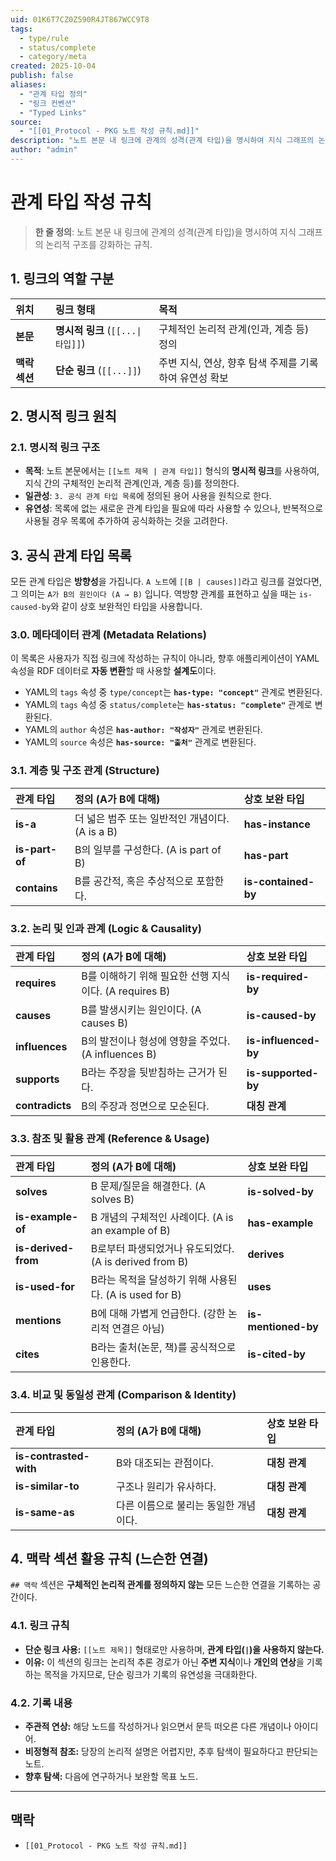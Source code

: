 ```yaml
---
uid: 01K6T7CZ0Z590R4JT867WCC9T8
tags:
  - type/rule
  - status/complete
  - category/meta
created: 2025-10-04
publish: false
aliases:
  - "관계 타입 정의"
  - "링크 컨벤션"
  - "Typed Links"
source:
  - "[[01_Protocol - PKG 노트 작성 규칙.md]]"
description: "노트 본문 내 링크에 관계의 성격(관계 타입)을 명시하여 지식 그래프의 논리적 구조를 강화하는 규칙."
author: "admin"
---
```


# 관계 타입 작성 규칙

> **한 줄 정의**: 노트 본문 내 링크에 관계의 성격(관계 타입)을 명시하여 지식 그래프의 논리적 구조를 강화하는 규칙.

## 1. 링크의 역할 구분

| 위치 | 링크 형태 | 목적 |
| :--- | :--- | :--- |
| **본문** | **명시적 링크** (`[[...\|타입]]`) | 구체적인 논리적 관계(인과, 계층 등) 정의 |
| **맥락 섹션** | **단순 링크** (`[[...]]`) | 주변 지식, 연상, 향후 탐색 주제를 기록하여 유연성 확보 |

## 2. 명시적 링크 원칙

### 2.1. 명시적 링크 구조

- **목적**: 노트 본문에서는 `[[노트 제목 | 관계 타입]]` 형식의 **명시적 링크**를 사용하여, 지식 간의 구체적인 논리적 관계(인과, 계층 등)를 정의한다.
- **일관성**: `3. 공식 관계 타입 목록`에 정의된 용어 사용을 원칙으로 한다.
- **유연성**: 목록에 없는 새로운 관계 타입을 필요에 따라 사용할 수 있으나, 반복적으로 사용될 경우 목록에 추가하여 공식화하는 것을 고려한다.

## 3. 공식 관계 타입 목록

모든 관계 타입은 **방향성**을 가집니다. `A 노트`에 `[[B | causes]]`라고 링크를 걸었다면, 그 의미는 `A가 B의 원인이다 (A → B)` 입니다. 역방향 관계를 표현하고 싶을 때는 `is-caused-by`와 같이 상호 보완적인 타입을 사용합니다.

### 3.0. 메타데이터 관계 (Metadata Relations)

이 목록은 사용자가 직접 링크에 작성하는 규칙이 아니라, 향후 애플리케이션이 YAML 속성을 RDF 데이터로 **자동 변환**할 때 사용할 **설계도**이다.

- YAML의 `tags` 속성 중 `type/concept`는 **`has-type: "concept"`** 관계로 변환된다.
- YAML의 `tags` 속성 중 `status/complete`는 **`has-status: "complete"`** 관계로 변환된다.
- YAML의 `author` 속성은 **`has-author: "작성자"`** 관계로 변환된다.
- YAML의 `source` 속성은 **`has-source: "출처"`** 관계로 변환된다.

### 3.1. 계층 및 구조 관계 (Structure)
| 관계 타입 | 정의 (A가 B에 대해) | 상호 보완 타입 |
| :--- | :--- | :--- |
| **is-a** | 더 넓은 범주 또는 일반적인 개념이다. (A is a B) | **has-instance** |
| **is-part-of**| B의 일부를 구성한다. (A is part of B) | **has-part** |
| **contains** | B를 공간적, 혹은 추상적으로 포함한다. | **is-contained-by** |

### 3.2. 논리 및 인과 관계 (Logic & Causality)
| 관계 타입 | 정의 (A가 B에 대해) | 상호 보완 타입 |
| :--- | :--- | :--- |
| **requires** | B를 이해하기 위해 필요한 선행 지식이다. (A requires B) | **is-required-by** |
| **causes** | B를 발생시키는 원인이다. (A causes B) | **is-caused-by** |
| **influences** | B의 발전이나 형성에 영향을 주었다. (A influences B) | **is-influenced-by**|
| **supports** | B라는 주장을 뒷받침하는 근거가 된다. | **is-supported-by** |
| **contradicts**| B의 주장과 정면으로 모순된다. | **대칭 관계** |

### 3.3. 참조 및 활용 관계 (Reference & Usage)
| 관계 타입 | 정의 (A가 B에 대해) | 상호 보완 타입 |
| :--- | :--- | :--- |
| **solves** | B 문제/질문을 해결한다. (A solves B) | **is-solved-by** |
| **is-example-of**| B 개념의 구체적인 사례이다. (A is an example of B) | **has-example** |
| **is-derived-from**| B로부터 파생되었거나 유도되었다. (A is derived from B)| **derives** |
| **is-used-for** | B라는 목적을 달성하기 위해 사용된다. (A is used for B)| **uses** |
| **mentions** | B에 대해 가볍게 언급한다. (강한 논리적 연결은 아님) | **is-mentioned-by** |
| **cites** | B라는 출처(논문, 책)를 공식적으로 인용한다. | **is-cited-by** |

### 3.4. 비교 및 동일성 관계 (Comparison & Identity)
| 관계 타입 | 정의 (A가 B에 대해) | 상호 보완 타입 |
| :--- | :--- | :--- |
| **is-contrasted-with**| B와 대조되는 관점이다. | **대칭 관계** |
| **is-similar-to** | 구조나 원리가 유사하다. | **대칭 관계** |
| **is-same-as** | 다른 이름으로 불리는 동일한 개념이다. | **대칭 관계** |

## 4. 맥락 섹션 활용 규칙 (느슨한 연결)

`## 맥락` 섹션은 **구체적인 논리적 관계를 정의하지 않는** 모든 느슨한 연결을 기록하는 공간이다.

### 4.1. 링크 규칙
* **단순 링크 사용:** `[[노트 제목]]` 형태로만 사용하며, **관계 타입(`|`)을 사용하지 않는다.**
* **이유:** 이 섹션의 링크는 논리적 추론 경로가 아닌 **주변 지식**이나 **개인의 연상**을 기록하는 목적을 가지므로, 단순 링크가 기록의 유연성을 극대화한다.

### 4.2. 기록 내용
* **주관적 연상:** 해당 노드를 작성하거나 읽으면서 문득 떠오른 다른 개념이나 아이디어.
* **비정형적 참조:** 당장의 논리적 설명은 어렵지만, 추후 탐색이 필요하다고 판단되는 노트.
* **향후 탐색:** 다음에 연구하거나 보완할 목표 노드.

---
## 맥락

- `[[01_Protocol - PKG 노트 작성 규칙.md]]`
